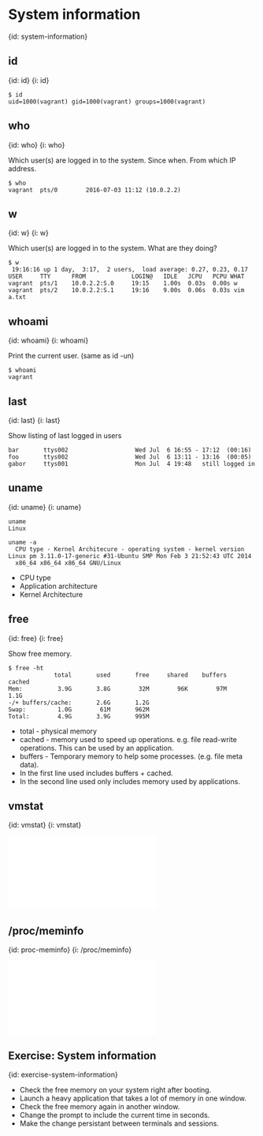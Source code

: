 # System information
{id: system-information}

## id
{id: id}
{i: id}

```
$ id
uid=1000(vagrant) gid=1000(vagrant) groups=1000(vagrant)
```


## who
{id: who}
{i: who}

Which user(s) are logged in to the system. Since when. From which IP address.


```
$ who
vagrant  pts/0        2016-07-03 11:12 (10.0.2.2)
```


## w
{id: w}
{i: w}

Which user(s) are logged in to the system. What are they doing?


```
$ w
 19:16:16 up 1 day,  3:17,  2 users,  load average: 0.27, 0.23, 0.17
USER     TTY      FROM             LOGIN@   IDLE   JCPU   PCPU WHAT
vagrant  pts/1    10.0.2.2:S.0     19:15    1.00s  0.03s  0.00s w
vagrant  pts/2    10.0.2.2:S.1     19:16    9.00s  0.06s  0.03s vim a.txt
```


## whoami
{id: whoami}
{i: whoami}

Print the current user. (same as id -un)


```
$ whoami
vagrant
```


## last
{id: last}
{i: last}

Show listing of last logged in users


```
bar       ttys002                   Wed Jul  6 16:55 - 17:12  (00:16)
foo       ttys002                   Wed Jul  6 13:11 - 13:16  (00:05)
gabor     ttys001                   Mon Jul  4 19:48   still logged in
```


## uname
{id: uname}
{i: uname}

```
uname
Linux
```


```
uname -a
  CPU type - Kernel Architecure - operating system - kernel version
Linux pm 3.11.0-17-generic #31-Ubuntu SMP Mon Feb 3 21:52:43 UTC 2014
  x86_64 x86_64 x86_64 GNU/Linux
```

* CPU type
* Application architecture
* Kernel Architecture




## free
{id: free}
{i: free}

Show free memory.


```
$ free -ht
             total       used       free     shared    buffers     cached
Mem:          3.9G       3.8G        32M        96K        97M       1.1G
-/+ buffers/cache:       2.6G       1.2G
Swap:         1.0G        61M       962M
Total:        4.9G       3.9G       995M
```

* total - physical memory
* cached - memory used to speed up operations. e.g. file read-write operations. This can be used by an application.
* buffers - Temporary memory to help some processes. (e.g. file meta data).
* In the first line  used includes buffers + cached.
* In the second line used only includes memory used by applications.



## vmstat
{id: vmstat}
{i: vmstat}

![](examples/linux/vmstat.txt)


## /proc/meminfo
{id: proc-meminfo}
{i: /proc/meminfo}

![](examples/linux/meminfo.txt)


## Exercise: System information
{id: exercise-system-information}

* Check the free memory on your system right after booting.
* Launch a heavy application that takes a lot of memory in one window.
* Check the free memory again in another window.
* Change the prompt to include the current time in seconds.
* Make the change persistant between terminals and sessions.






